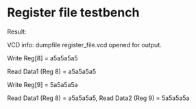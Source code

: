 # Register file testbench

Result:

VCD info: dumpfile register_file.vcd opened for output.

Write Reg[8] = a5a5a5a5

Read Data1 (Reg 8) = a5a5a5a5

Write Reg[9] = 5a5a5a5a

Read Data1 (Reg 8) = a5a5a5a5, Read Data2 (Reg 9) = 5a5a5a5a
